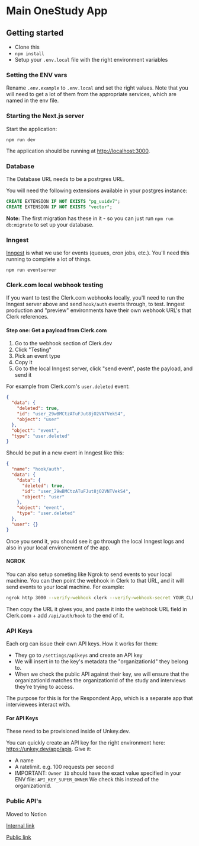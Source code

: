 # Main OneStudy App

## Getting started

- Clone this
- `npm install`
- Setup your `.env.local` file with the right environment variables

### Setting the ENV vars

Rename `.env.example` to `.env.local` and set the right values. Note that you will need to
get a lot of them from the appropriate services, which are named in the env file.

### Starting the Next.js server

Start the application:

```
npm run dev
```

The application should be running at [http://localhost:3000](http://localhost:3000).

### Database

The Database URL needs to be a postrgres URL.

You will need the following extensions available in your postgres instance:

```sql
CREATE EXTENSION IF NOT EXISTS "pg_uuidv7";
CREATE EXTENSION IF NOT EXISTS "vector";
```

**Note:** The first migration has these in it - so you can just run `npm run db:migrate` to set up your database.

### Inngest

[Inngest](https://www.inngest.com/) is what we use for events (queues, cron jobs, etc.). You'll need this running to complete a lot of things.

```
npm run eventserver
```

### Clerk.com local webhook testing

If you want to test the Clerk.com webhooks locally, you'll need to run the Inngest server above and send `hook/auth` events through, to test. Inngest production and "preview" environments
have their own webhook URL's that Clerk references.

#### Step one: Get a payload from Clerk.com

1. Go to the webhook section of Clerk.dev
2. Click "Testing"
3. Pick an event type
4. Copy it
5. Go to the local Inngest server, click "send event", paste the payload, and send it

For example from Clerk.com's `user.deleted` event:

```json
{
  "data": {
    "deleted": true,
    "id": "user_29wBMCtzATuFJut8jO2VNTVekS4",
    "object": "user"
  },
  "object": "event",
  "type": "user.deleted"
}
```

Should be put in a new event in Inngest like this:

```json
{
  "name": "hook/auth",
  "data": {
    "data": {
      "deleted": true,
      "id": "user_29wBMCtzATuFJut8jO2VNTVekS4",
      "object": "user"
    },
    "object": "event",
    "type": "user.deleted"
  },
  "user": {}
}
```

Once you send it, you should see it go through the local Inngest logs and also in your local environement of the app.

#### NGROK

You can also setup someting like Ngrok to send events to your local machine. You can then point the webhook in Clerk to that URL, and it will send events to your local machine. For example:

```bash
ngrok http 3000 --verify-webhook clerk --verify-webhook-secret YOUR_CLERK_WEBHOOK_SECRET_HERE
```

Then copy the URL it gives you, and paste it into the webhook URL field in Clerk.com + add `/api/auth/hook` to the end of it.

### API Keys

Each org can issue their own API keys. How it works for them:

- They go to `/settings/apikeys` and create an API key
- We will insert in to the key's metadata the "organizationId" they belong to.
- When we check the public API against their key, we will ensure that the organizationId matches the organizationId of the study and interviews they're trying to access.

The purpose for this is for the Respondent App, which is a separate app that interviewees interact with.

#### For API Keys

These need to be provisioned inside of Unkey.dev.

You can quickly create an API key for the right environment here: <https://unkey.dev/app/apis>. Give it:

- A name
- A ratelimit. e.g. 100 requests per second
- IMPORTANT: `Owner ID` should have the exact value specified in your ENV file: `API_KEY_SUPER_OWNER` We check this instead of the organizationId.

### Public API's

Moved to Notion

[Internal link](https://www.notion.so/onestudy/API-Documentation-e10acf3a2f374687ba58b26e7ab41d0c?pvs=4)

[Public link](https://onestudy.notion.site/API-Documentation-e10acf3a2f374687ba58b26e7ab41d0c?pvs=4)
